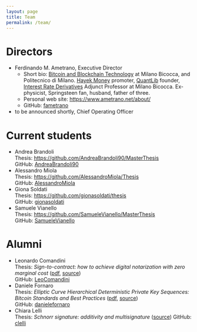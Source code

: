 ```yaml
---
layout: page
title: Team
permalink: /team/
---
```


# Directors

* Ferdinando M. Ametrano, Executive Director
  * Short bio: [Bitcoin and Blockchain Technology](https://www.ametrano.net/bbt/) at
               Milano Bicocca, and Politecnico di Milano.
               [Hayek Money](https://ssrn.com/abstract=2425270) promoter,
               [QuantLib](https://www.quantlib.org) founder,
               [Interest Rate Derivatives](https://www.ametrano.net/ird/)
               Adjunct Professor at Milano Bicocca.
               Ex-physicist, Springsteen fan, husband, father of three.
  * Personal web site: <https://www.ametrano.net/about/>
  * GitHub: [fametrano](https://github.com/fametrano)
* to be announced shortly, Chief Operating Officer

# Current students

* Andrea Brandoli  
  Thesis: <https://github.com/AndreaBrandoli90/MasterThesis>  
  GitHub: [AndreaBrandoli90](https://github.com/AndreaBrandoli90)
* Alessandro Miola  
  Thesis: <https://github.com/AlessandroMiola/Thesis>   
  GitHub: [AlessandroMiola](https://github.com/AlessandroMiola)
* Giona Soldati  
  Thesis: <https://github.com/gionasoldati/thesis>  
  GitHub: [gionasoldati](https://github.com/gionasoldati)
* Samuele Vianello  
  Thesis: <https://github.com/SamueleVianello/MasterThesis>  
  GitHub: [SamueleVianello](https://github.com/SamueleVianello)

# Alumni

* Leonardo Comandini  
  Thesis: _Sign-to-contract: how to achieve digital notarization with zero marginal cost_ ([pdf](https://www.politesi.polimi.it/bitstream/10589/140124/1/2018_04_Comandini.pdf), [source](https://github.com/LeoComandini/Thesis))  
  GitHub: [LeoComandini](https://github.com/LeoComandini)
* Daniele Fornaro  
  Thesis: _Elliptic Curve Hierarchical Deterministic Private Key Sequences: Bitcoin Standards and Best Practices_ ([pdf](https://www.politesi.polimi.it/bitstream/10589/140112/1/2018_04_Fornaro.pdf), [source](https://github.com/danielefornaro/Tesi))  
  GitHub: [danielefornaro](https://github.com/danielefornaro)
* Chiara Lelli  
  Thesis: _Schnorr signature: additivity and multisignature_ ([source](https://github.com/clelli/Schnorr))
  GitHub: [clelli](https://github.com/clelli)
